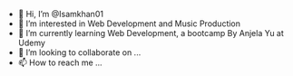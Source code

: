 - 👋 Hi, I’m @Isamkhan01
- 👀 I’m interested in Web Development and Music Production
- 🌱 I’m currently learning Web Development, a bootcamp By Anjela Yu at Udemy
- 💞️ I’m looking to collaborate on ...
- 📫 How to reach me ...

<!---
Isamkhan01/Isamkhan01 is a ✨ special ✨ repository because its `README.md` (this file) appears on your GitHub profile.
You can click the Preview link to take a look at your changes.
--->

